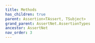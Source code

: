 ```yaml
---
title: Methods
has_children: true
parent: Assertion<TAssert, TSubject>
grand_parent: AssertNet.AssertionTypes
ancestor: AssertNet
nav_order: 3
---
```


